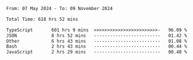 
<!--START_SECTION:waka-->

```txt
From: 07 May 2024 - To: 09 November 2024

Total Time: 618 hrs 52 mins

TypeScript       601 hrs 9 mins  >>>>>>>>>>>>>>>>>>>>>>>>-   96.09 %
JSON             8 hrs 52 mins   -------------------------   01.42 %
Other            6 hrs 43 mins   -------------------------   01.08 %
Bash             2 hrs 43 mins   -------------------------   00.44 %
JavaScript       2 hrs 29 mins   -------------------------   00.40 %
```

<!--END_SECTION:waka-->

<!--

### Hi there 👋
**Iam-cesar/Iam-cesar** is a ✨ _special_ ✨ repository because its `README.md` (this file) appears on your GitHub profile.

Here are some ideas to get you started:

- 🔭 I’m currently working on ...
- 🌱 I’m currently learning ...
- 👯 I’m looking to collaborate on ...
- 🤔 I’m looking for help with ...
- 💬 Ask me about ...
- 📫 How to reach me: ...
- 😄 Pronouns: ...
- ⚡ Fun fact: ...
-->
